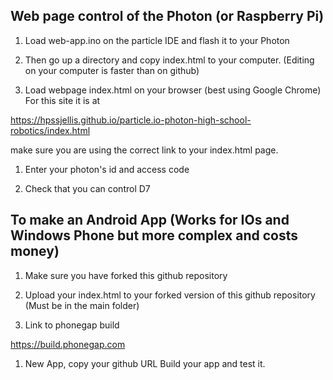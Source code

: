 
## Web page control of the Photon (or Raspberry Pi)


1. Load web-app.ino on the particle IDE and flash it to your Photon

1. Then go up a directory and copy index.html to your computer. (Editing on your computer is faster than on github)




1. Load webpage index.html on your browser (best using Google Chrome) For this site it is at 

https://hpssjellis.github.io/particle.io-photon-high-school-robotics/index.html

make sure you are using the correct link to your index.html page.


1. Enter your photon's  id and access code

1. Check that you can control D7



## To make an Android App (Works for IOs and Windows Phone but more complex and costs money)

1. Make sure you have forked this github repository


1. Upload your index.html to your forked version of this github repository (Must be in the main folder)


1. Link to phonegap build


https://build.phonegap.com

1. New App, copy your github URL Build your app and test it.


